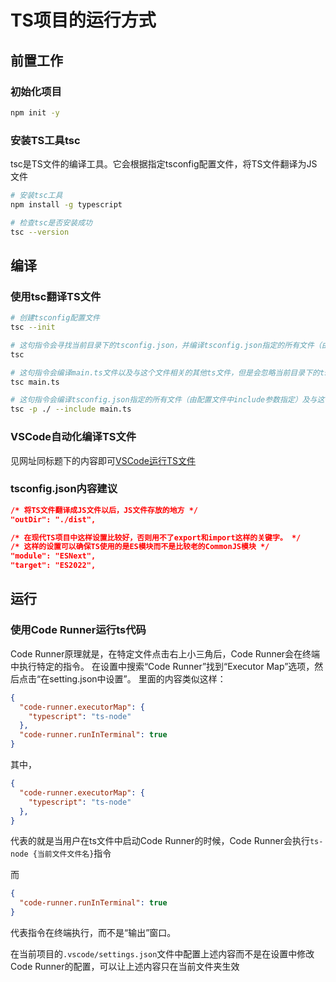 # TS项目的运行方式

## 前置工作

### 初始化项目

```bash
npm init -y
```

### 安装TS工具tsc

tsc是TS文件的编译工具。它会根据指定tsconfig配置文件，将TS文件翻译为JS文件
```bash
# 安装tsc工具
npm install -g typescript

# 检查tsc是否安装成功
tsc --version
```

## 编译

### 使用tsc翻译TS文件

```bash
# 创建tsconfig配置文件
tsc --init

# 这句指令会寻找当前目录下的tsconfig.json，并编译tsconfig.json指定的所有文件（由配置文件中include参数指定）。如果没有找到tsconfig.json，那就使用默认配置
tsc

# 这句指令会编译main.ts文件以及与这个文件相关的其他ts文件，但是会忽略当前目录下的tsconfig.json
tsc main.ts

# 这句指令会编译tsconfig.json指定的所有文件（由配置文件中include参数指定）及与这个文件相关的其他ts文件。-p参数告诉tsc，应该参考哪个目录下的配置文件进行编译。
tsc -p ./ --include main.ts
```

### VSCode自动化编译TS文件
见网址同标题下的内容即可[VSCode运行TS文件](https://blog.csdn.net/qq_41579104/article/details/129066204)

### tsconfig.json内容建议

```json
/* 将TS文件翻译成JS文件以后，JS文件存放的地方 */
"outDir": "./dist",

/* 在现代TS项目中这样设置比较好，否则用不了export和import这样的关键字。 */
/* 这样的设置可以确保TS使用的是ES模块而不是比较老的CommonJS模块 */
"module": "ESNext",
"target": "ES2022",
```

## 运行

### 使用Code Runner运行ts代码

Code Runner原理就是，在特定文件点击右上小三角后，Code Runner会在终端中执行特定的指令。
在设置中搜索“Code Runner”找到“Executor Map”选项，然后点击“在setting.json中设置”。
里面的内容类似这样：
```json
{
  "code-runner.executorMap": {
    "typescript": "ts-node"
  },
  "code-runner.runInTerminal": true
}
```

其中，
```json
{
  "code-runner.executorMap": {
    "typescript": "ts-node"
  },
}
```
代表的就是当用户在ts文件中启动Code Runner的时候，Code Runner会执行`ts-node {当前文件文件名}`指令

而
```json
{
  "code-runner.runInTerminal": true
}
```
代表指令在终端执行，而不是“输出”窗口。

在当前项目的`.vscode/settings.json`文件中配置上述内容而不是在设置中修改Code Runner的配置，可以让上述内容只在当前文件夹生效




